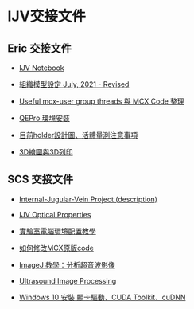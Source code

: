 IJV交接文件
===

Eric 交接文件
---

- [IJV Notebook](/handover/eric/IJV_Notebook/)

- [組織模型設定 July, 2021 - Revised](https://hackmd.io/@73X8klpNRmSsdgJzudHbgA/Byo9D2iCO)

- [Useful mcx-user group threads 與 MCX Code 整理](https://hackmd.io/@73X8klpNRmSsdgJzudHbgA/BJ--KkPkL)

- [QEPro 環境安裝](/handover/eric/IJV_QEPro_installation/)

- [目前holder設計圖、活體量測注意事項](/handover/eric/IJV_holder_design_in_vivo_precautions/)

- [3D繪圖與3D列印](/handover/eric/MD703_3D_printing_tutorial/)

SCS 交接文件
---

- [Internal-Jugular-Vein Project (description)](/introduction/)

- [IJV Optical Properties](/handover/IJV_optical_properties/)

- [實驗室電腦環境配置教學](/handover/MD703_Computer_Setting_Tutorial/)

- [如何修改MCX原版code](/handover/eidt_mcx_source_code/)

- [ImageJ 教學：分析超音波影像](/handover/ImageJ_tutorial/)

- [Ultrasound Image Processing](/handover/ijv_numeric_model_constructed_by_ultrasound/)

- [Windows 10 安裝 顯卡驅動、CUDA Toolkit、cuDNN](https://hackmd.io/@Kailyn/SyEWRTTC_)

